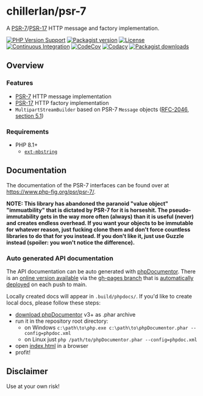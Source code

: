 # chillerlan/psr-7

A [PSR-7](https://www.php-fig.org/psr/psr-7/)/[PSR-17](https://www.php-fig.org/psr/psr-17/) HTTP message and factory implementation.

[![PHP Version Support][php-badge]][php]
[![Packagist version][packagist-badge]][packagist]
[![License][license-badge]][license]
[![Continuous Integration][gh-action-badge]][gh-action]
[![CodeCov][coverage-badge]][coverage]
[![Codacy][codacy-badge]][codacy]
[![Packagist downloads][downloads-badge]][downloads]

[php-badge]: https://img.shields.io/packagist/php-v/chillerlan/psr-7?logo=php&color=8892BF&logoColor=fff
[php]: https://www.php.net/supported-versions.php
[packagist-badge]: https://img.shields.io/packagist/v/chillerlan/psr-7.svg?logo=packagist&logoColor=fff
[packagist]: https://packagist.org/packages/chillerlan/psr-7
[license-badge]: https://img.shields.io/github/license/chillerlan/psr-7
[license]: https://github.com/chillerlan/psr-7/blob/main/LICENSE
[gh-action-badge]: https://img.shields.io/github/actions/workflow/status/chillerlan/psr-7/ci.yml?branch=main&logo=github&logoColor=fff
[gh-action]: https://github.com/chillerlan/psr-7/actions/workflows/ci.yml?query=branch%3Amain
[coverage-badge]: https://img.shields.io/codecov/c/github/chillerlan/psr-7.svg?logo=codecov&logoColor=fff
[coverage]: https://codecov.io/github/chillerlan/psr-7
[codacy-badge]: https://img.shields.io/codacy/grade/3578bf36b50d49b0a1660d14ce06b54e?logo=codacy&logoColor=fff
[codacy]: https://app.codacy.com/gh/chillerlan/psr-7/dashboard
[downloads-badge]: https://img.shields.io/packagist/dt/chillerlan/psr-7.svg?logo=packagist&logoColor=fff
[downloads]: https://packagist.org/packages/chillerlan/psr-7/stats

## Overview

### Features

- [PSR-7](https://www.php-fig.org/psr/psr-7/) HTTP message implementation
- [PSR-17](https://www.php-fig.org/psr/psr-17/) HTTP factory implementation
- `MultipartStreamBuilder` based on PSR-7 `Message` objects ([RFC-2046, section 5.1](https://datatracker.ietf.org/doc/html/rfc2046#section-5.1))

### Requirements

- PHP 8.1+
  - [`ext-mbstring`](https://www.php.net/manual/book.mbstring.php)


## Documentation

The documentation of the PSR-7 interfaces can be found over at https://www.php-fig.org/psr/psr-7/.

**NOTE: This library has abandoned the paranoid "value object" "immuatbility" that is dictated by PSR-7 for it is horseshit.
The pseudo-immutability gets in the way more often (always) than it is useful (never) and creates endless overhead.
If you want your objects to be immutable for whatever reason, just fucking clone them and don't force countless libraries
to do that for you instead. If you don't like it, just use Guzzle instead (spoiler: you won't notice the difference).**


### Auto generated API documentation

The API documentation can be auto generated with [phpDocumentor](https://www.phpdoc.org/).
There is an [online version available](https://chillerlan.github.io/psr-7/) via the [gh-pages branch](https://github.com/chillerlan/psr-7/tree/gh-pages) that is [automatically deployed](https://github.com/chillerlan/psr-7/deployments) on each push to main.

Locally created docs will appear in `.build/phpdocs/`. If you'd like to create local docs, please follow these steps:

- [download phpDocumentor](https://github.com/phpDocumentor/phpDocumentor/releases) v3+ as .phar archive
- run it in the repository root directory:
	- on Windows `c:\path\to\php.exe c:\path\to\phpDocumentor.phar --config=phpdoc.xml`
	- on Linux just `php /path/to/phpDocumentor.phar --config=phpdoc.xml`
- open [index.html](./.build/phpdocs/index.html) in a browser
- profit!


## Disclaimer

Use at your own risk!
